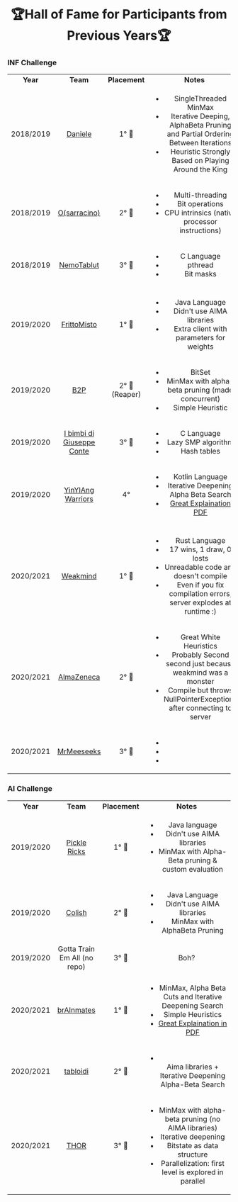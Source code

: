 <h1 align="center">🏆Hall of Fame for Participants from Previous Years🏆</h1>

### INF Challenge
<table>
<!-- //////////////////// YEAR 2018/2019 //////////////////// -->
  <tr align="center">
    <td width="15%"><b>Year</b></td>
    <td width="10%"><b>Team</b></td>
    <td width="5%"><b>Placement</b></td>
    <td width="70%"><b>Notes</b></td>
  </tr>
  <tr align="center">
    <td>2018/2019</td>
    <td><a href="https://github.com/MatteoCastiglio/Daniele">Daniele</a></td>
    <td>1° 🥇</td>
    <td>
      <ul>
        <li>SingleThreaded MinMax</li>
        <li>Iterative Deeping, AlphaBeta Pruning and Partial Ordering Between Iterations</li>
        <li>Heuristic Strongly Based on Playing Around the King</li>
      </ul>
    </td>
  </tr>
  <tr align="center">
    <td>2018/2019</td>
    <td><a href="https://github.com/federico-terzi/osarracino">O(sarracino)</a></td>
    <td>2° 🥈</td>
    <td>
      <ul>
        <li>Multi-threading</li>
        <li>Bit operations</li>
        <li>CPU intrinsics (native processor instructions)</li>
      </ul>
    </td>
  </tr>
  <tr align="center">
    <td>2018/2019</td>
    <td><a href="https://github.com/mcampestri/NemoTablut">NemoTablut</a></td>
    <td>3° 🥉</td>
    <td>
      <ul>
        <li>C Language</li>
        <li>pthread</li>
        <li>Bit masks</li>
      </ul>
    </td>
  </tr>
  <tr align="center"><td></td><td></td><td></td><td></td></tr>
<!-- //////////////////// YEAR 2019/2020 //////////////////// -->
  <tr align="center">
    <td>2019/2020</td>
    <td><a href="https://github.com/virtualms/Tablut2020_FrittoMisto">FrittoMisto</a></td>
    <td>1° 🥇</td>
    <td>
      <ul>
        <li>Java Language</li>
        <li>Didn't use AIMA libraries</li>
        <li>Extra client with parameters for weights</li>
      </ul>
    </td>
  </tr>
  <tr align="center">
    <td>2019/2020</td>
    <td><a href="https://github.com/AlessandroPomponio/B2P-Penicilin-Tablut-AI">B2P</a></td>
    <td>2° 🥈 (Reaper)</td>
    <td>
      <ul>
        <li>BitSet</li>
        <li>MinMax with alpha-beta pruning (made concurrent)</li>
        <li>Simple Heuristic</li>
      </ul>
    </td>
  </tr>
  <tr align="center">
    <td>2019/2020</td>
    <td><a href="https://github.com/alebov/IbimbidiGiuseppeConte">I bimbi di Giuseppe Conte</a></td>
    <td>3° 🥉</td>
    <td>
      <ul>
        <li>C Language</li>
        <li>Lazy SMP algorithm</li>
        <li>Hash tables</li>
      </ul>
    </td>
  </tr>
  <tr align="center">
    <td>2019/2020</td>
    <td><a href="https://github.com/imRaazy/YinIAngWarriorsTablut">YinYIAng Warriors</a>     </td>
    <td>4°</td>
    <td>
      <ul>
        <li>Kotlin Language</li>
        <li>Iterative Deepening Alpha Beta Search</li>
        <li><ins>Great Explaination <a href="https://github.com/imRaazy/YinIAngWarriorsTablut/blob/master/YinIAngWarriors_introduction.pdf">PDF</a></ins></li>
      </ul>
    </td>
  </tr>
  <tr align="center"><td></td><td></td><td></td><td></td></tr>
<!-- //////////////////// YEAR 2020/2021 //////////////////// -->
  <tr align="center">
    <td>2020/2021</td>
    <td><a href="https://github.com/Zeegomo/weakmind">Weakmind</a></td>
    <td>1° 🥇</td>
    <td>
      <ul>
        <li>Rust Language</li>
        <li>17 wins, 1 draw, 0 losts</li>
        <li>Unreadable code and doesn't compile</li>
        <li>Even if you fix compilation errors, server explodes at runtime :)
      </ul>
    </td>
  </tr>
  <tr align="center">
    <td>2020/2021</td>
    <td><a href="https://github.com/HerbieNaL/Tablut_AlmaZeneca">AlmaZeneca</a></td>
    <td>2° 🥈</td>
    <td>
      <ul>
        <li>Great White Heuristics</li>
        <li>Probably Second second just because weakmind was a monster</li>
        <li>Compile but throws NullPointerExceptions after connecting to server</li>
      </ul>
    </td>
  </tr>
  <tr align="center">
    <td>2020/2021</td>
    <td><a href="https://github.com/AlessandroMusarella/Tablut">MrMeeseeks</a></td>
    <td>3° 🥉</td>
    <td>
      <ul>
        <li></li>
        <li></li>
        <li></li>
      </ul>
    </td>
  </tr>
</table>
<!--
  🥇 🥈 🥉 
  <tr align="center">
    <td></td>
    <td><a href=""></a></td>
    <td></td>
    <td>
      <ul>
        <li></li>
        <li></li>
        <li></li>
      </ul>
    </td>
  </tr>
-->

<!--
- [2020 Team gmurro]()
- [2020 Tabloidi](https://github.com/FedeSpu/TablutCompetition)
- [2021 ](https://github.com/mazzo98/Tablut)
- [2021 ](https://github.com/alessandrostockman/almarima-tablut)
- [2019 ](https://github.com/EleMisi/TablutAI)
- [2019 ](https://github.com/LorenzoPiazza/Tabroot)
- [2020 WINNER](https://github.com/lorenzo-bonetti/TablutAI)
- [](https://github.com/nickromandini/TablutPlayer)
-->

### AI Challenge
<table>
<!-- //////////////////// YEAR 2019/2020 //////////////////// -->
  <tr align="center">
    <td width="15%"><b>Year</b></td>
    <td width="10%"><b>Team</b></td>
    <td width="5%"><b>Placement</b></td>
    <td width="70%"><b>Notes</b></td>
  </tr>
  <tr align="center">
    <td>2019/2020</td>
    <td><a href="https://github.com/lorenzo-bonetti/TablutAI">Pickle Ricks</a></td> <!-- madonna che nome cringe -->
    <td>1° 🥇</td>
    <td>
      <ul>
        <li>Java language</li>
        <li>Didn't use AIMA libraries</li>
        <li>MinMax with Alpha-Beta pruning & custom evaluation</li>
      </ul>
    </td>
  </tr>
  <tr align="center">
    <td>2019/2020</td>
    <td><a href="https://github.com/riccardo-cozzi/ColishTablut">Colish</a></td>
    <td>2° 🥈</td>
    <td>
      <ul>
        <li>Java Language</li>
        <li>Didn't use AIMA libraries</li>
        <li>MinMax with AlphaBeta Pruning</li>
      </ul>
    </td>
  </tr>
  <tr align="center">
    <td>2019/2020</td>
    <td>Gotta Train Em All (no repo)</td>
    <td>3° 🥉</td>
    <td>Boh?</td>
  </tr>
<tr align="center"><td></td><td></td><td></td><td></td></tr>
<!-- //////////////////// YEAR 2020/2021 //////////////////// -->
  <tr align="center">
    <td>2020/2021</td>
    <td><a href="https://github.com/gmurro/Tablut">brAInmates</a></td>
    <td>1° 🥇</td>
    <td>
      <ul>
        <li>MinMax, Alpha Beta Cuts and Iterative Deepening Search</li>
        <li>Simple Heuristics</li>
        <li><ins>Great Explaination in <a href="https://github.com/gmurro/Tablut/blob/main/BrAInmatesTablutPresentation.pdf">PDF</a></ins></li>
      </ul>
    </td>
  </tr>
  <tr align="center">
    <td>2020/2021</td>
    <td><a href="https://github.com/FedeSpu/TablutCompetition">tabloidi</a></td>
    <td>2° 🥈</td>
    <td>
      <ul>
        <li></li> Aima libraries + Iterative Deepening Alpha-Beta Search
      </ul>
    </td>
  </tr>
  <tr align="center">
    <td>2020/2021</td>
    <td><a href="https://github.com/carlo98/tablut-THOR">THOR</a></td>
    <td>3° 🥉</td>
    <td>
      <ul>
        <li>MinMax with alpha-beta pruning (no AIMA libraries)</li>
        <li>Iterative deepening</li>
        <li>Bitstate as data structure</li>
        <li>Parallelization: first level is explored in parallel</li>
      </ul>
    </td>
  </tr>
</table>
